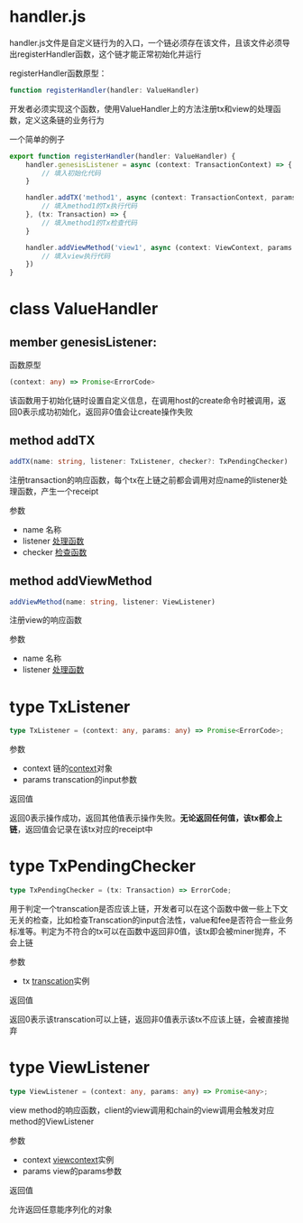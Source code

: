 # handler.js
handler.js文件是自定义链行为的入口，一个链必须存在该文件，且该文件必须导出registerHandler函数，这个链才能正常初始化并运行

registerHandler函数原型：
```typescript
function registerHandler(handler: ValueHandler)
```

开发者必须实现这个函数，使用ValueHandler上的方法注册tx和view的处理函数，定义这条链的业务行为

一个简单的例子
```typescript
export function registerHandler(handler: ValueHandler) {
    handler.genesisListener = async (context: TransactionContext) => {
        // 填入初始化代码
    }

    handler.addTX('method1', async (context: TransactionContext, params: any): Promise<ErrorCode> => {
        // 填入method1的Tx执行代码
    }, (tx: Transaction) => {
        // 填入method1的Tx检查代码
    }

    handler.addViewMethod('view1', async (context: ViewContext, params: any): Promise<BigNumber> =>{
        // 填入view执行代码
    })
}
```

# <a name="ValueHandler">class ValueHandler</a>
## member genesisListener: 
函数原型
```typescript
(context: any) => Promise<ErrorCode>
```
该函数用于初始化链时设置自定义信息，在调用host的create命令时被调用，返回0表示成功初始化，返回非0值会让create操作失败

## method addTX
```typescript
addTX(name: string, listener: TxListener, checker?: TxPendingChecker)
```
注册transaction的响应函数，每个tx在上链之前都会调用对应name的listener处理函数，产生一个receipt

参数
+ name 名称
+ listener [处理函数](#TxListener)
+ checker [检查函数](#TxPendingChecker)

## method addViewMethod
```typescript
addViewMethod(name: string, listener: ViewListener)
```
注册view的响应函数

参数
+ name 名称
+ listener [处理函数](#ViewListener)

# <a name="TxListener">type TxListener</a>
```typescript
type TxListener = (context: any, params: any) => Promise<ErrorCode>;
```
参数
+ context 链的[context](./ref_context.html)对象
+ params transcation的input参数

返回值

返回0表示操作成功，返回其他值表示操作失败。<b>无论返回任何值，该tx都会上链</b>，返回值会记录在该tx对应的receipt中

# <a name="TxPendingChecker">type TxPendingChecker</a>
```typescript
type TxPendingChecker = (tx: Transaction) => ErrorCode;
```

用于判定一个transcation是否应该上链，开发者可以在这个函数中做一些上下文无关的检查，比如检查Transcation的input合法性，value和fee是否符合一些业务标准等。判定为不符合的tx可以在函数中返回非0值，该tx即会被miner抛弃，不会上链

参数
+ tx [transcation](./ref_client.html#ValueTransaction)实例

返回值

返回0表示该transcation可以上链，返回非0值表示该tx不应该上链，会被直接抛弃

# <a name="ViewListener">type ViewListener</a>
```typescript
type ViewListener = (context: any, params: any) => Promise<any>;
```

view method的响应函数，client的view调用和chain的view调用会触发对应method的ViewListener

参数

+ context [viewcontext](./ref_context.html#ViewContext)实例
+ params view的params参数

返回值

允许返回任意能序列化的对象